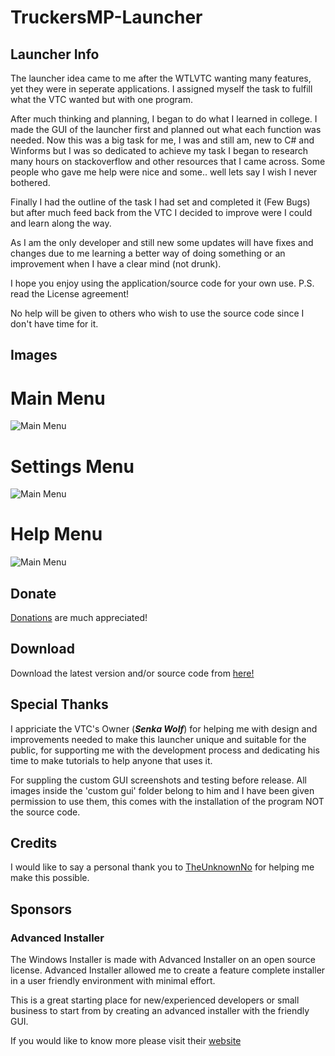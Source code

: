 # TruckersMP-Launcher

## Launcher Info

The launcher idea came to me after the WTLVTC wanting many features, yet they were in seperate applications. I assigned myself the task to fulfill what the VTC wanted but with one program.

After much thinking and planning, I began to do what I learned in college. I made the GUI of the launcher first and planned out what each function was needed. Now this was a big task for me, I was and still am, new to C# and Winforms but I was so dedicated to achieve my task I began to research many hours on stackoverflow and other resources that I came across. Some people who gave me help were nice and some.. well lets say I wish I never bothered.

Finally I had the outline of the task I had set and completed it (Few Bugs) but after much feed back from the VTC I decided to improve were I could and learn along the way.

As I am the only developer and still new some updates will have fixes and changes due to me learning a better way of doing something or an improvement when I have a clear mind (not drunk).

I hope you enjoy using the application/source code for your own use. P.S. read the License agreement!

No help will be given to others who wish to use the source code since I don't have time for it.

## Images
# Main Menu
<img src="https://www.senkawolf.com/othersites/dubstepmad/i/uploads/00.09.29-30.06.18.png" alt="Main Menu"/>

# Settings Menu
<img src="https://www.senkawolf.com/othersites/dubstepmad/i/uploads/00.11.19-30.06.18.png" alt="Main Menu"/>

# Help Menu
<img src="https://www.senkawolf.com/othersites/dubstepmad/i/uploads/00.10.54-30.06.18.png" alt="Main Menu"/>

## Donate

[Donations](https://www.paypal.me/ConnorNee97) are much appreciated!

## Download

Download the latest version and/or source code from [here!](https://github.com/DubStepMad/TruckersMP-Launcher/releases)

## Special Thanks

I appriciate the VTC's Owner (_**Senka Wolf**_) for helping me with design and improvements needed to make this launcher unique and suitable for the public, for supporting me with the development process and dedicating his time to make tutorials to help anyone that uses it.

For suppling the custom GUI screenshots and testing before release.
All images inside the 'custom gui' folder belong to him and I have been given permission to use them, this comes with the installation of the program NOT the source code.

## Credits

I would like to say a personal thank you to [TheUnknownNo](https://github.com/TheUnknownNO) for helping me make this possible.

## Sponsors

### Advanced Installer

The Windows Installer is made with Advanced Installer on an open source license. Advanced Installer allowed me to create a feature complete installer in a user friendly environment with minimal effort. 

This is a great starting place for new/experienced developers or small business to start from by creating an advanced installer with the friendly GUI.

If you would like to know more please visit their [website](http://www.advancedinstaller.com/)
